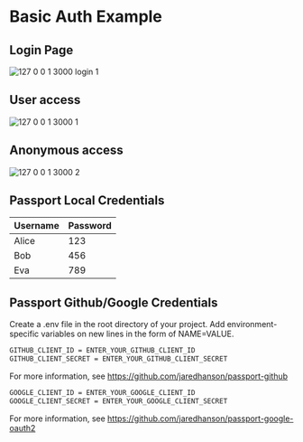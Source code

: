 # Basic Auth Example

## Login Page

![127 0 0 1 3000 login 1](https://user-images.githubusercontent.com/5055654/37658198-09978e02-2c5e-11e8-8e67-801bbffcc628.png)

## User access

![127 0 0 1 3000 1](https://user-images.githubusercontent.com/5055654/37658195-0959cee6-2c5e-11e8-8960-3d7a2fe318e0.png)

## Anonymous access

![127 0 0 1 3000 2](https://user-images.githubusercontent.com/5055654/37658197-09769ad0-2c5e-11e8-8ba1-1782d2ae44d8.png)

## Passport Local Credentials

| Username | Password |
| -------- | -------- |
| Alice    | 123    |
| Bob      | 456    |
| Eva      | 789    |

## Passport Github/Google Credentials

Create a .env file in the root directory of your project. Add environment-specific variables on new lines in the form of NAME=VALUE.

```sh
GITHUB_CLIENT_ID = ENTER_YOUR_GITHUB_CLIENT_ID
GITHUB_CLIENT_SECRET = ENTER_YOUR_GITHUB_CLIENT_SECRET
```
For more information, see https://github.com/jaredhanson/passport-github

```sh
GOOGLE_CLIENT_ID = ENTER_YOUR_GOOGLE_CLIENT_ID
GOOGLE_CLIENT_SECRET = ENTER_YOUR_GOOGLE_CLIENT_SECRET
```

For more information, see https://github.com/jaredhanson/passport-google-oauth2

